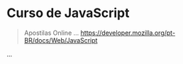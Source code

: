 <h1>Curso de JavaScript</h1>

>Apostilas Online
...
https://developer.mozilla.org/pt-BR/docs/Web/JavaScript

...